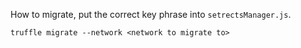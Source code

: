 How to migrate, put the correct key phrase into `setrectsManager.js`.

```
truffle migrate --network <network to migrate to>
```
